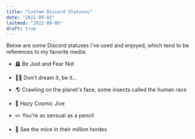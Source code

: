 ```yaml
---
title: "Custom Discord Statuses"
date: "2022-09-01"
lastmod: "2022-09-06"
draft: true
---
```

Below are some Discord statuses I've used and enjoyed, which tend to be references to my favorite media:

* 🪦 Be Just and Fear Not

* 🏳️‍🌈 Don't dream it, be it...

* 🌎 Crawling on the planet's face, some insects called the human race

* 🌌 Hazy Cosmic Jive

* ✏️ You're as sensual as a pencil

* 🗽 See the mice in their million hordes
